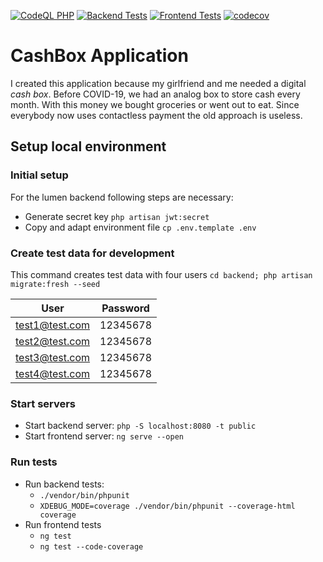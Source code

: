 [![CodeQL PHP](https://github.com/cayacdev/cashbox/actions/workflows/codeql-analysis.yml/badge.svg?branch=main)](https://github.com/cayacdev/cashbox/actions/workflows/codeql-analysis.yml)
[![Backend Tests](https://github.com/cayacdev/cashbox/actions/workflows/backend_tests.yml/badge.svg?branch=main)](https://github.com/cayacdev/cashbox/actions/workflows/backend_tests.yml)
[![Frontend Tests](https://github.com/cayacdev/cashbox/actions/workflows/frontend_tests.yml/badge.svg?branch=main)](https://github.com/cayacdev/cashbox/actions/workflows/frontend_tests.yml)
[![codecov](https://codecov.io/gh/cayacdev/cashbox/branch/main/graph/badge.svg?token=SWJO8H1U9H&branch=main)](https://codecov.io/gh/cayacdev/cashbox)

# CashBox Application

I created this application because my girlfriend and me needed a digital *cash box*. Before
COVID-19, we had an analog box to store cash every month. With this money we bought groceries or
went out to eat. Since everybody now uses contactless payment the old approach is useless.

## Setup local environment

### Initial setup

For the lumen backend following steps are necessary:

* Generate secret key `php artisan jwt:secret`
* Copy and adapt environment file `cp .env.template .env`

### Create test data for development

This command creates test data with four users
`cd backend; php artisan migrate:fresh --seed`

| User           | Password |
|----------------|----------|
| test1@test.com | 12345678 |
| test2@test.com | 12345678 |
| test3@test.com | 12345678 |
| test4@test.com | 12345678 |

### Start servers

* Start backend server: `php -S localhost:8080 -t public`
* Start frontend server: `ng serve --open`

### Run tests

* Run backend tests:
    * `./vendor/bin/phpunit`
    * `XDEBUG_MODE=coverage ./vendor/bin/phpunit --coverage-html coverage`
* Run frontend tests
    * `ng test`
    * `ng test --code-coverage`
